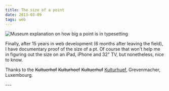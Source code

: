 ```yaml
---
title: The size of a point
date: 2013-03-09
tags: web   
---
```

<p><img src="https://farm9.staticflickr.com/8512/8525212278_d4ed41543b.jpg" alt="Museum explanation on how big a point is in typesetting" /></p>
<p>Finally, after 15 years in web development (6 months after leaving the field), I have documentary proof of the size of a pt. Of course that won't help me in figuring out the size on an iPad, iPhone and 32" TV, but nonetheless, nice to know.</p>
<p>Thanks to the <del datetime="2013-03-09T06:33:29+00:00">Kultuerhof</del> <del datetime="2013-03-09T06:34:47+00:00">Kulturhoef</del> <del datetime="2013-03-09T06:33:29+00:00">Kultuerhuf</del> <a href="https://www.kulturhuef.lu/">Kulturhuef</a>, Grevenmacher, Luxembourg.</p>
---
